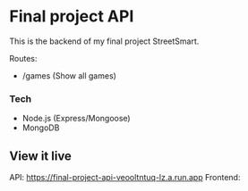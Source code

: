 # Final project API
This is the backend of my final project StreetSmart.

Routes: 
- /games (Show all games)

### Tech
- Node.js (Express/Mongoose)
- MongoDB

## View it live
API: https://final-project-api-veooltntuq-lz.a.run.app
Frontend: 
